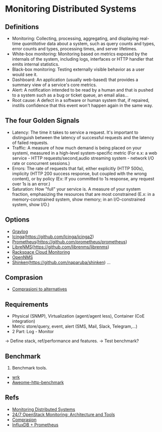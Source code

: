 # Monitoring Distributed Systems

## Definitions

- Monitoring: Collecting, processing, aggregating, and displaying real-time
  *quantitative* data about a system, such as query counts and types, error
  counts and types, processing times, and server lifetimes.
- White-box monitoring: Monitoring based on metrics exposed by the internals
  of the system, including logs, interfaces or HTTP handler that emits
  internal statistics.
- Black-box monitoring: Testing externally visible behavior as a user would
  see it.
- Dashboard: An application (usually web-based) that provides a summary view
  of a service's core metrics.
- Alert: A notification intended to be read by a human and that is pushed to a
  system such as a bug or ticket queue, an email alias...
- Root cause: A defect in a software or human system that, if repaired,
  instills confidence that this event won't happen again in the same way.

## The four Golden Signals

- Latency: The time it takes to service a request. It's important to
  distinguish between the latency of successful requests and the latency of
  failed requests.
- Traffic: A measure of how much demand is being placed on your systemi,
  measured in a high-level system-specific metric (For e.x: a web service -
  HTTP requests/second,audio streaming system - network I/O rate or concurrent
  sessions.)
- Errors: The rate of requests that fail, either explicitly (HTTP 500s),
  implicity (HTTP 200 success response, but coupled with the wrong content),
  or by policy (Ex: If you committed to 1s response, any request over 1s is an
  error.)
- Saturation: How "full" your service is. A measure of your system fraction,
  emphasizing the resources that are most constrained (E.x: in a
  memory-constrained system, show memory; in an I/O-constrained system, show
  I/O.)

## Options

- [Graylog](https://www.graylog.org/)
- [Icinga](https://www.icinga.com/)(https://github.com/Icinga/icinga2)
- [Prometheus](https://prometheus.io/)(https://github.com/prometheus/prometheus)
- [LibreNMS](http://www.librenms.org/)(https://github.com/librenms/librenms)
- [Rackspace Cloud Monitoring](https://github.com/rcbops/rpc-maas)
- [OpenNMS](https://www.opennms.org/en)
- [Shinken](http://www.shinken-monitoring.org)(https://github.com/naparuba/shinken)
...

## Comprasion

- [Comprasioni to alternatives](https://prometheus.io/docs/introduction/comparison/)

## Requirements

- Physical (SNMP), Virtualization (agent/agent less), Container (CoE
integration)
- Metric store/query, event, alert (SMS, Mail, Slack, Telegram,...)
- 2 Part: Log - Monitor

-> Define stack, ref/performance and features.
-> Test benchmark?

## Benchmark

1. Benchmark tools.

- [wrk](https://github.com/wg/wrk)
- [Aweome-http-benchmark](https://github.com/denji/awesome-http-benchmark)

## Refs

- [Monitoring Distributed Systems](https://landing.google.com/sre/book/chapters/monitoring-distributed-systems.html)
- [24/7 OpenStack Monitoring: Architecture and Tools](https://platform9.com/blog/24-7-openstack-monitoring-architecture-tools/)
- [Comprasion](https://www.loomsystems.com/blog/single-post/2017/06/07/prometheus-vs-grafana-vs-graphite-a-feature-comparison)
- [InfluxDB + Prometheus](https://www.percona.com/live/e17/sessions/using-prometheus-with-influxdb-for-metrics-storage)
